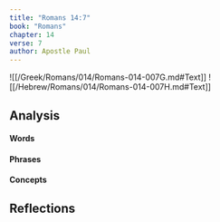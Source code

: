 ```yaml
---
title: "Romans 14:7"
book: "Romans"
chapter: 14
verse: 7
author: Apostle Paul
---
```

![[/Greek/Romans/014/Romans-014-007G.md#Text]]
![[/Hebrew/Romans/014/Romans-014-007H.md#Text]]

## Analysis

#### Words

#### Phrases

#### Concepts

## Reflections
